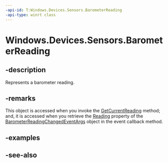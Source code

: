 ----api-id: T:Windows.Devices.Sensors.BarometerReading
-api-type: winrt class
---<!-- Class syntax.public class BarometerReading : Windows.Devices.Sensors.IBarometerReading--># Windows.Devices.Sensors.BarometerReading## -descriptionRepresents a barometer reading.## -remarksThis object is accessed when you invoke the [GetCurrentReading](barometer_getcurrentreading.md) method; and, it is accessed when you retrieve the [Reading](barometerreadingchangedeventargs_reading.md) property of the [BarometerReadingChangedEventArgs](barometerreadingchangedeventargs.md) object in the event callback method.## -examples## -see-also